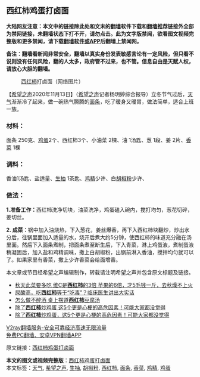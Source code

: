  <h2>西红柿鸡蛋打卤面</h2> <p class="notice"><b>大陆网友注意：本文中的链接除此处和文末的<a href="https://github.com/bannedbook/fanqiang" >翻墙</a>软件下载和<a href="https://github.com/killgcd/justmysocks/blob/master/README.md">翻墙推荐</a>链接外全部为禁网链接，未翻墙状态下打不开，请勿点击。此为文字版禁闻，欲看图文视频完整版和更多禁闻，请下载<a href="https://github.com/bannedbook/fanqiang">翻墙软件或APP</a>后翻墙上禁闻网。</p><p>备注：翻墙看新闻非常安全，翻墙以真实身份发表敏感言论有一定风险，但只看不说则没有任何风险，翻的人太多，政府管不过来，也不管。信息自由是天赋人权，请放心大胆的翻墙。</b></p>  <div class="entry"> <figure><figcaption><a href="https://www.bannedbook.org/bnews/tag/%E8%A5%BF%E7%BA%A2%E6%9F%BF/" class="st_tag internal_tag" rel="tag" title="标签 西红柿 下的日志">西红柿</a>打卤面（网络图片）</figcaption></figure> <p>【<span class='wp_keywordlink_affiliate'><a href="https://www.soundofhope.org" title="希望之声" target="_blank">希望之声</a></span>2020年11月13日】（<a href="https://www.bannedbook.org/bnews/tag/%e5%b8%8c%e6%9c%9b%e4%b9%8b%e5%a3%b0/" class="st_tag internal_tag" rel="tag" title="标签 希望之声 下的日志">希望之声</a>记者杨玥婷综合报导）立冬节气过后，<a href="https://www.bannedbook.org/bnews/tag/%E5%A4%A9%E6%B0%94/" class="st_tag internal_tag" rel="tag" title="标签 天气 下的日志">天气</a>渐渐冷了起来，做一碗热气腾腾的<a href="https://www.bannedbook.org/bnews/tag/%e9%9d%a2%e6%9d%a1/" class="st_tag internal_tag" rel="tag" title="标签 面条 下的日志">面条</a>，吃了暖身又暖胃，做法简单，适合上班一族。</p> <h3>材料：</h3> <p>面条 250克、<a href="https://www.bannedbook.org/bnews/tag/%e9%b8%a1%e8%9b%8b/" class="st_tag internal_tag" rel="tag" title="标签 鸡蛋 下的日志">鸡蛋</a>2个、西红柿3个、小油菜 2棵、油 1汤匙、葱 1段、姜 2片、<a href="https://www.bannedbook.org/bnews/tag/%E9%A6%99%E8%8F%9C/" class="st_tag internal_tag" rel="tag" title="标签 香菜 下的日志">香菜</a> 1棵</p> <h3>调料：</h3> <p>香油1汤匙、盐适量、<a href="https://www.bannedbook.org/bnews/tag/%e7%94%9f%e6%8a%bd/" class="st_tag internal_tag" rel="tag" title="标签 生抽 下的日志">生抽</a> 1茶匙、<a href="https://www.bannedbook.org/bnews/tag/%E9%B8%A1%E7%B2%BE/" class="st_tag internal_tag" rel="tag" title="标签 鸡精 下的日志">鸡精</a>少许、白<a href="https://www.bannedbook.org/bnews/tag/%e8%83%a1%e6%a4%92%e7%b2%89/" class="st_tag internal_tag" rel="tag" title="标签 胡椒粉 下的日志">胡椒粉</a>少许、</p> <h3>做法：</h3> <p><strong>1.准备工作：</strong>西红柿洗净切块，油菜洗净，鸡蛋磕入碗内，搅打均匀，葱花切碎，姜切丝。</p>  <p><strong>2. 成菜：</strong>锅中加入油烧热，下入葱花，姜丝爆香，再下入西红柿块翻炒，炒出水分后，往锅里面加入适量的水，烧开后煮大约5分钟，使西红柿的味道充分融在汤里面。然后下入面条煮制，把面条煮至断生后，下入青菜，淋上鸡蛋液，煮制蛋液稍凝固后，加入盐和鸡精调味，撒上白胡椒粉，出锅前淋入香油，搅拌均匀就可以了。如果家里有香菜，撒上少许香菜会给面增香。</p> <p>本文章或节目经希望之声编辑制作，转载请注明希望之声并包含原文标题及链接。</p> <ul class='op-related-articles' title='相关阅读'> <li><a href='https://www.bannedbook.org/bnews/lifebaike/20201007/1409403.html' target='_blank'>秋天此菜要多吃 维C是<b>西红柿</b>的3倍 苹果的6倍，才5毛钱一斤，去秋燥不上火</a></li> <li><a href='https://www.bannedbook.org/bnews/comments/20200927/1404167.html' target='_blank'>尿酸高，吃<b>西红柿</b>等于“吃毒”？临床医生讲出大实话</a></li> <li><a href='https://www.bannedbook.org/bnews/health/20200923/1401487.html' target='_blank'>怎么做不醉酒 桌上摆道<b>西红柿</b>豆腐汤</a></li> <li><a href='https://www.bannedbook.org/bnews/health/20200916/1397319.html' target='_blank'>除了<b>西红柿</b>炒鸡蛋 这5个更是心梗的高危因素！可能大家都没觉得</a></li> <li><a href='https://www.bannedbook.org/bnews/comments/20200913/1395827.html' target='_blank'>除了<b>西红柿</b>炒鸡蛋，这5个更是心梗的高危因素！可能大家都没觉得</a></li> </ul> <p class="texttj"> <a href="https://www.bannedbook.org/forum23/topic22702.html" target="_blank">V2ray翻墙服务-安全可靠经济高速无限流量</a><br/> <a href="https://github.com/bannedbook/fanqiang/wiki/%E7%A6%81%E9%97%BB%E7%BD%91%E5%AE%89%E5%8D%93%E7%BF%BB%E5%A2%99%E6%96%B0%E9%97%BBAPP" target="_blank">免费PC翻墙、安卓VPN翻墙APP</a></p><p>原文链接：<a class="src_link"  href="https://www.soundofhope.org/post/442075" target="_blank">西红柿鸡蛋打卤面</a></p><a name='sharetosocial'></a>       <div><b>本文的图文或视频完整版</b>：<a href='https://www.bannedbook.org/bnews/comments/20201114/1430688.html'>西红柿鸡蛋打卤面</a></div>  </div><!--END ENTRY--> <div class="postfooter"> <div>本文标签：<a href="https://www.bannedbook.org/bnews/tag/%E5%A4%A9%E6%B0%94/" rel="tag">天气</a>, <a href="https://www.bannedbook.org/bnews/tag/%e5%b8%8c%e6%9c%9b%e4%b9%8b%e5%a3%b0/" rel="tag">希望之声</a>, <a href="https://www.bannedbook.org/bnews/tag/%e7%94%9f%e6%8a%bd/" rel="tag">生抽</a>, <a href="https://www.bannedbook.org/bnews/tag/%e8%83%a1%e6%a4%92%e7%b2%89/" rel="tag">胡椒粉</a>, <a href="https://www.bannedbook.org/bnews/tag/%E8%A5%BF%E7%BA%A2%E6%9F%BF/" rel="tag">西红柿</a>, <a href="https://www.bannedbook.org/bnews/tag/%e9%9d%a2%e6%9d%a1/" rel="tag">面条</a>, <a href="https://www.bannedbook.org/bnews/tag/%E9%A6%99%E8%8F%9C/" rel="tag">香菜</a>, <a href="https://www.bannedbook.org/bnews/tag/%E9%B8%A1%E7%B2%BE/" rel="tag">鸡精</a>, <a href="https://www.bannedbook.org/bnews/tag/%e9%b8%a1%e8%9b%8b/" rel="tag">鸡蛋</a></div>  </div><!--END POSTFOOTER--> 